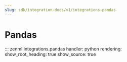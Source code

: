 ```yaml
---
slug: sdk/integration-docs/v1/integrations-pandas
---
```


# Pandas

::: zenml.integrations.pandas
    handler: python
    rendering:
      show_root_heading: true
      show_source: true
